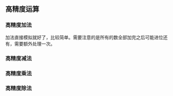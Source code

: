 ## 高精度运算

### 高精度加法
加法直接模拟就好了，比较简单。需要注意的是所有的数全部加完之后可能进位还有，需要额外处理一次。

### 高精度减法


### 高精度乘法


### 高精度除法